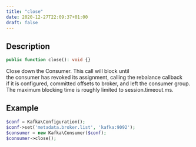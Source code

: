 ```yaml
---
title: "close"
date: 2020-12-27T22:09:37+01:00
draft: false
---
```

## Description
```php
public function close(): void {}
```
Close down the Consumer. This call will block until  
the consumer has revoked its assignment, calling the rebalance callback  
if it is configured, committed offsets to broker, and left the consumer group. The maximum blocking time is roughly limited to session.timeout.ms.
## Example
```php
$conf = Kafka\Configuration();
$conf->set('metadata.broker.list', 'kafka:9092');
$consumer = new Kafka\Consumer($conf);
$consumer->close();
```